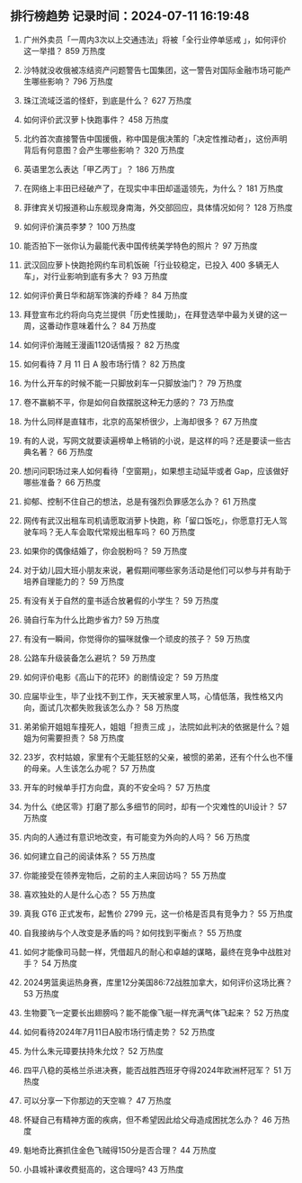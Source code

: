 
## 排行榜趋势 记录时间：2024-07-11 16:19:48
  
  1. 广州外卖员「一周内3次以上交通违法」将被「全行业停单惩戒 」，如何评价这一举措？ 859 万热度
    
  2. 沙特就没收俄被冻结资产问题警告七国集团，这一警告对国际金融市场可能产生哪些影响？ 796 万热度
    
  3. 珠江流域泛滥的怪虾，到底是什么？ 627 万热度
    
  4. 如何评价武汉萝卜快跑事件？ 458 万热度
    
  5. 北约首次直接警告中国援俄，称中国是俄决策的「决定性推动者」，这份声明背后有何意图？会产生哪些影响？ 320 万热度
    
  6. 英语里怎么表达「甲乙丙丁」？ 186 万热度
    
  7. 在网络上丰田已经破产了，在现实中丰田却遥遥领先，为什么？ 181 万热度
    
  8. 菲律宾关切报道称山东舰现身南海，外交部回应，具体情况如何？ 128 万热度
    
  9. 如何评价演员李梦？ 100 万热度
    
  10. 能否拍下一张你认为最能代表中国传统美学特色的照片？ 97 万热度
    
  11. 武汉回应萝卜快跑抢网约车司机饭碗「行业较稳定，已投入 400 多辆无人车」，对行业影响到底有多大？ 93 万热度
    
  12. 如何评价黄日华和胡军饰演的乔峰？ 84 万热度
    
  13. 拜登宣布北约将向乌克兰提供「历史性援助」，在拜登选举中最为关键的这一周，这番动作意味着什么？ 84 万热度
    
  14. 如何评价海贼王漫画1120话情报？ 82 万热度
    
  15. 如何看待 7 月 11 日 A 股市场行情？ 82 万热度
    
  16. 为什么开车的时候不能一只脚放刹车一只脚放油门？ 79 万热度
    
  17. 卷不赢躺不平，你是如何自救摆脱这种无力感的？ 73 万热度
    
  18. 为什么同样是直辖市，北京的高架桥很少，上海却很多？ 67 万热度
    
  19. 有的人说，写网文就要读遍榜单上畅销的小说，是这样的吗？还是要读一些古典名著？ 66 万热度
    
  20. 想问问职场过来人如何看待「空窗期」，如果想主动延毕或者 Gap，应该做好哪些准备？ 66 万热度
    
  21. 抑郁、控制不住自己的想法，总是有强烈负罪感怎么办？ 61 万热度
    
  22. 网传有武汉出租车司机请愿取消萝卜快跑，称「留口饭吃」，你愿意打无人驾驶车吗？无人车会取代常规出租车吗？ 60 万热度
    
  23. 如果你的偶像结婚了，你会脱粉吗？ 59 万热度
    
  24. 对于幼儿园大班小朋友来说，暑假期间哪些家务活动是他们可以参与并有助于培养自理能力的？ 59 万热度
    
  25. 有没有关于自然的童书适合放暑假的小学生？ 59 万热度
    
  26. 骑自行车为什么比跑步省力? 59 万热度
    
  27. 有没有一瞬间，你觉得你的猫咪就像一个顽皮的孩子？ 59 万热度
    
  28. 公路车升级装备怎么避坑？ 59 万热度
    
  29. 如何评价电影《高山下的花环》的剧情设定？ 59 万热度
    
  30. 应届毕业生，毕了业找不到工作，天天被家里人骂，心情低落，我性格又内向，面试几次都失败我该怎么办？ 58 万热度
    
  31. 弟弟偷开姐姐车撞死人，姐姐「担责三成 」，法院如此判决的依据是什么？姐姐为何需要担责？ 58 万热度
    
  32. 23岁，农村姑娘，家里有个无能狂怒的父亲，被惯的弟弟，还有个什么也不懂的母亲。人生该怎么办呢？ 57 万热度
    
  33. 开车的时候单手打方向盘，真的不安全吗？ 57 万热度
    
  34. 为什么《绝区零》打磨了那么多细节的同时，却有一个灾难性的UI设计？ 57 万热度
    
  35. 内向的人通过有意识地改变，有可能变为外向的人吗？ 56 万热度
    
  36. 如何建立自己的阅读体系？ 55 万热度
    
  37. 你能接受在领养宠物后，之前的主人来回访吗？ 55 万热度
    
  38. 喜欢独处的人是什么心态？ 55 万热度
    
  39. 真我 GT6 正式发布，起售价 2799 元，这一价格是否具有竞争力？ 55 万热度
    
  40. 自我接纳与个人改变是矛盾的吗？如何找到平衡点？ 55 万热度
    
  41. 如何才能像司马懿一样，凭借超凡的耐心和卓越的谋略，最终在竞争中战胜对手？ 54 万热度
    
  42. 2024男篮奥运热身赛，库里12分美国86:72战胜加拿大，如何评价这场比赛？ 53 万热度
    
  43. 生物要飞一定要长出翅膀吗？能不能像飞艇一样充满气体飞起来？ 52 万热度
    
  44. 如何看待2024年7月11日A股市场行情走势？ 52 万热度
    
  45. 为什么朱元璋要扶持朱允炆？ 52 万热度
    
  46. 四平八稳的英格兰杀进决赛，能否战胜西班牙夺得2024年欧洲杯冠军？ 51 万热度
    
  47. 可以分享一下你那边的天空嘛？ 47 万热度
    
  48. 怀疑自己有精神方面的疾病，但不希望因此给父母造成困扰怎么办？ 46 万热度
    
  49. 魁地奇比赛抓住金色飞贼得150分是否合理？ 44 万热度
    
  50. 小县城补课收费挺高的，这合理吗? 43 万热度
    